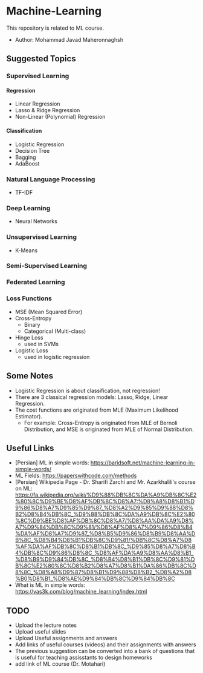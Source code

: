 # Machine-Learning
This repository is related to ML course.
* Author: Mohammad Javad Maheronnaghsh

## Suggested Topics
### Supervised Learning
#### Regression
- Linear Regression
- Lasso & Ridge Regression
- Non-Linear (Polynomial) Regression
#### Classification
- Logistic Regression
- Decision Tree
- Bagging
- AdaBoost
### Natural Language Processing
- TF-IDF
### Deep Learning
- Neural Networks
### Unsupervised Learning
- K-Means
### Semi-Supervised Learning
### Federated Learning
### Loss Functions
- MSE (Mean Squared Error)
- Cross-Entropy
  - Binary
  - Categorical (Multi-class)
- Hinge Loss
  - used in SVMs
- Logistic Loss
  - used in logistic regression


## Some Notes
- Logistic Regression is about classification, not regression!
- There are 3 classical regression models: Lasso, Ridge, Linear Regression.
- The cost functions are originated from MLE (Maximum Likelihood Estimator).
  - For example: Cross-Entropy is originated from MLE of Bernoli Distribution, and MSE is originated from MLE of Normal Distribution.

## Useful Links
- [Persian] ML in simple words: https://baridsoft.net/machine-learning-in-simple-words/
- ML Fields: https://paperswithcode.com/methods
- [Persian] Wikipedia Page - Dr. Sharifi Zarchi and Mr. Azarkhalili's course on ML: https://fa.wikipedia.org/wiki/%D9%88%DB%8C%DA%A9%DB%8C%E2%80%8C%D9%BE%D8%AF%DB%8C%D8%A7:%D8%A8%D8%B1%D9%86%D8%A7%D9%85%D9%87_%D8%A2%D9%85%D9%88%D8%B2%D8%B4%DB%8C_%D9%88%DB%8C%DA%A9%DB%8C%E2%80%8C%D9%BE%D8%AF%DB%8C%D8%A7/%D8%AA%DA%A9%D8%A7%D9%84%DB%8C%D9%81/%D8%AF%D8%A7%D9%86%D8%B4%DA%AF%D8%A7%D9%87_%D8%B5%D9%86%D8%B9%D8%AA%DB%8C_%D8%B4%D8%B1%DB%8C%D9%81/%DB%8C%D8%A7%D8%AF%DA%AF%DB%8C%D8%B1%DB%8C_%D9%85%D8%A7%D8%B4%DB%8C%D9%86%D8%8C_%D8%AF%DA%A9%D8%AA%D8%B1_%D8%B9%D9%84%DB%8C_%D8%B4%D8%B1%DB%8C%D9%81%DB%8C%E2%80%8C%D8%B2%D8%A7%D8%B1%DA%86%DB%8C%D8%8C_%D8%A8%D9%87%D8%B1%D9%88%D8%B2_%D8%A2%D8%B0%D8%B1_%D8%AE%D9%84%DB%8C%D9%84%DB%8C
- What is ML in simple words: https://vas3k.com/blog/machine_learning/index.html



## TODO
- Upload the lecture notes
- Upload useful slides
- Upload Useful assignments and answers
- Add links of useful courses (videos) and their assignments with answers
- The previous suggestion can be converted into a bank of questions that is useful for teaching assisstants to design homeworks
- add link of ML course (Dr. Motahari)
